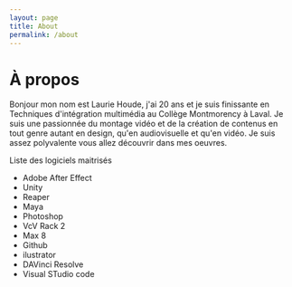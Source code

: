 ```yaml
---
layout: page
title: About
permalink: /about
---
```


# À propos
Bonjour mon nom est Laurie Houde, j'ai 20 ans et je suis finissante en Techniques d'intégration multimédia au Collège Montmorency à Laval. Je suis une passionnée du montage vidéo et de la création de contenus en tout genre autant en design, qu'en audiovisuelle et qu'en vidéo. Je suis assez polyvalente vous allez découvrir dans mes oeuvres.




Liste des logiciels maitrisés
- Adobe After Effect
- Unity
- Reaper
- Maya
- Photoshop
- VcV Rack 2
- Max 8
- Github
- ilustrator
- DAVinci Resolve
- Visual STudio code
